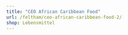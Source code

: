 ```yaml
---
title: "CEO African Caribbean Food"
url: /feltham/ceo-african-caribbean-food-2/
shop: Lebensmittel
---
```

